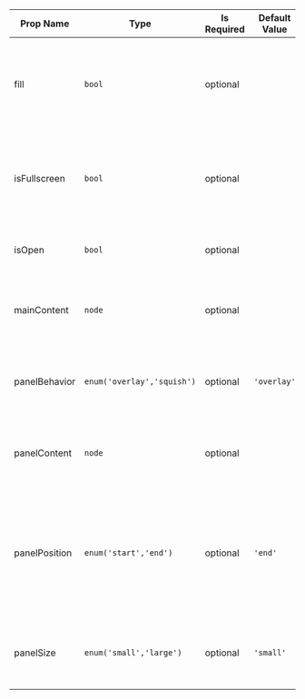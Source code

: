 | Prop Name | Type | Is Required | Default Value | Description | 
|-|-|-|-|-|
| fill | `bool`  | optional |  | Whether or not the SlidePanel should be sized relative to its parent container. |
| isFullscreen | `bool`  | optional |  | Whether or not, when open, the panel should be displayed with the full width of the SlidePanel. |
| isOpen | `bool`  | optional |  | Whether or not the panel should be displayed. |
| mainContent | `node`  | optional |  | The component to display in the main content area. |
| panelBehavior | `enum('overlay','squish')`  | optional | `'overlay'` | The style of panel presentation. One of `overlay`, `squish`. |
| panelContent | `node`  | optional |  | The component to display in the panel content area. |
| panelPosition | `enum('start','end')`  | optional | `'end'` | The position at which the panel will be displayed. This property honors the current direction setting. One of `start`, `end`. |
| panelSize | `enum('small','large')`  | optional | `'small'` | The size at which the panel will be displayed. One of `small`, `large`. |